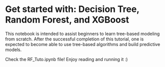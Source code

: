 # Get started with: Decision Tree, Random Forest, and XGBoost

This notebook is intended to assist beginners to learn tree-based modeling from scratch. After the successful completion of this tutorial, one is expected to become able to use tree-based algorithms and build predictive models.

Check the RF_Tuto.ipynb file! Enjoy reading and running it :)
